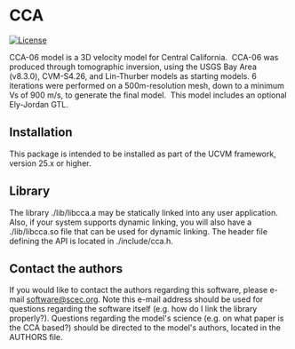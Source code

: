 # CCA

[![License](https://img.shields.io/badge/License-BSD_3--Clause-blue.svg)](https://opensource.org/licenses/BSD-3-Clause)

CCA-06 model is a 3D velocity model for Central California.  CCA-06 was 
produced through tomographic inversion, using the USGS Bay Area (v8.3.0),
CVM-S4.26, and Lin-Thurber models as starting models. 6 iterations were 
performed on a 500m-resolution mesh, down to a minimum Vs of 900 m/s,
to generate the final model.  This model includes an optional Ely-Jordan GTL.

## Installation

This package is intended to be installed as part of the UCVM framework,
version 25.x or higher.

## Library

The library ./lib/libcca.a may be statically linked into any
user application. Also, if your system supports dynamic linking,
you will also have a ./lib/libcca.so file that can be used
for dynamic linking. The header file defining the API is located
in ./include/cca.h.

## Contact the authors

If you would like to contact the authors regarding this software,
please e-mail software@scec.org. Note this e-mail address should
be used for questions regarding the software itself (e.g. how
do I link the library properly?). Questions regarding the model's
science (e.g. on what paper is the CCA based?) should be directed
to the model's authors, located in the AUTHORS file.

